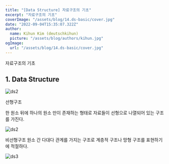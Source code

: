 ```yaml
---
title: "[Data Structure] 자료구조의 기초"
excerpt: "자료구조의 기초"
coverImage: "/assets/blog/14.ds-basic/cover.jpg"
date: "2022-09-04T15:35:07.322Z"
author:
  name: Kihun Kim (deutschkihun)
  picture: "/assets/blog/authors/kihun.jpg"
ogImage:
  url: "/assets/blog/14.ds-basic/cover.jpg"
---
```


자료구조의 기초

## 1. Data Structure

![ds2](/assets/blog/14.ds-basic/ds1.png)

선형구조

한 원소 뒤에 하나의 원소 만이 존재하는 형태로 자료들이 선형으로 나열되어 있는 구조를 가진다.

![ds2](/assets/blog/14.ds-basic/ds2.png)

비선형구조
원소 간 다대다 관계를 가지는 구조로 계층적 구조나 망형 구조를 표현하기에 적절하다.

![ds3](/assets/blog/14.ds-basic/ds3.png)
